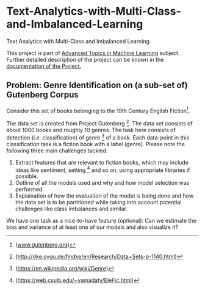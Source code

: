 
# Text-Analytics-with-Multi-Class-and-Imbalanced-Learning
Text Analytics with Multi-Class and Imbalanced Learning

This project is part of [Advanced Topics in Machine Learning](http://www.dke.ovgu.de/findke/en/Studies/Courses/Summer+Term+2020/Advanced+Topics+in+Machine+Learning-p-1228.html) subject. Further detailed description of the project can be known in the [documentation of the Project.](https://github.com/JalajVora/Text-Analytics-with-Multi-Class-and-Imbalanced-Learning/blob/master/docs/ATiML_Project_Paper.pdf)

## Problem: Genre Identification on (a sub-set of) Gutenberg Corpus
Consider this set of books belonging to the 19th Century English Fiction[^1].

The data set is created from Project Gutenberg [^2]. The data set consists of about 1000 books and roughly 10 genres. The task here consists of detection (i.e. classification) of genre [^3] of a book. Each data-point in this classification task is a fiction book with a label (genre). Please note the following three main challenges tackled:

1. Extract features that are relevant to fiction books, which may include ideas like sentiment, setting [^4] and so on, using appropriate libraries if possible. 
2. Outline of all the models used and why and how model selection was performed.
3. Explaination of how the evaluation of the model is being done and how the data set is to be partitioned while taking into account potential challenges like class imbalances and similar.


We have one task as a nice-to-have feature (optional): Can we estimate the bias and variance of at least one of our models and also visualize it?


[^1]:(www.gutenberg.org)
[^2]:(http://dke.ovgu.de/findke/en/Research/Data+Sets-p-1140.html)
[^3]:(https://en.wikipedia.org/wiki/Genre)
[^4]:(https://web.csulb.edu/~yamadaty/EleFic.html)
